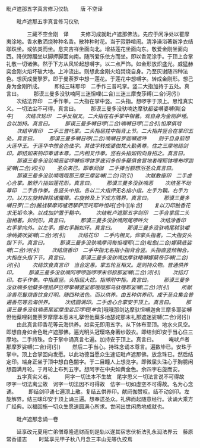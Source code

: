   毗卢遮那五字真言修习仪轨
　　唐 不空译




　　毗卢遮那五字真言修习仪轨

　　　　三藏不空金刚　译
　　夫修习成就毗卢遮那佛法。先应于闲净处以瞿摩夷涂地。香水散洒烧种种名香。散种种时花。当于寂静喧闹。清净澡浴著新净衣结跏趺坐。或依类而坐。息灾吉祥坐面向北。增益莲花坐面向东。敬爱金刚坐面向西。降伏蹲踞坐以脚押脚面向南。随所爱乐依方而坐。即以香泥涂手。于顶上合掌礼敬一切诸佛。然于下方从风轮起想嚩字。以二点严饰。如金形放炽盛光。威猛赫奕金刚火焰坏破大地。上冲流出。则想此金刚火焰焚烧自身。乃至灰谢随四种法色。想灰成曼拏罗。即于曼荼罗中想一莲花。于莲花中想嚩字。转成金刚形。想己身为金刚所成。
　　即结三昧耶印　二手作三普吒掌。竖二大指加持于五处。真言曰。
　　那谟三曼多没驮喃阿三迷怛哩(二合)三迷三摩曳莎缚(二合)诃(引)
　　次结法界印　二手作拳。二大指在掌中竖。二头指。想啰字于顶上。思惟真实义。一切法尘不可得。真言曰。
　　那谟三曼多没驮喃达摩驮都娑嚩婆嚩俱[合*牛]
　　次结次轮印　二手反相叉。二大指在右手掌中相著。观自身为金刚萨埵。合以加持。真言曰。
　　那谟三曼多嚩日啰(二合)喃嚩日啰(二合引)怛摩俱唅
　　次结甲胄印　二手三普吒掌。二头指屈拄中指背上节。二大指并竖合在掌印五处。真言曰。
　　那谟三曼多嚩日啰(二合)喃嚩日罗迦嚩遮吽
　　则于自身前想大莲华王。于莲华中想金色佉字。其佉字转成婆伽梵大勤勇尊。住之三摩地结剑印。即结如来钩印奉请本尊。二内相叉作拳。竖右头指如钩向身招之。真言曰。
　　那谟三曼多没驮喃恶娑啰嚩怛啰钵罗底诃多怛多蘖俱舍冒地者哩耶钵哩布啰迦娑嚩(二合)诃(引)
　　圣众来已。即奉阏伽　二手捧当额想浴圣众真言曰。
　　那谟三曼多没驮喃哦哦那三摩三摩娑嚩(二合)诃(引)
　　次献敷座印　二手虚心合掌。散舒六指如莲花形。真言曰。
　　那谟三曼多没驮喃恶
　　次结圣不动尊印　二手各作拳。各竖头中指。各以二大指押无名指小指。左手为鞘。右手为刀。以刀左旋转辟除诸魔障。右旋转及上下成方隅界。真言曰。
　　那谟三曼多嚩日罗(二合)赧战拏摩诃嚧洒拏萨叵吒耶吽怛吒[合*牛][牟*含]
　　复以刀印触香花求无垢令净。以成加护置于鞘中。
　　次结毗卢遮那五字剑印　二手合掌屈二头指相著。如剑形。真言曰。
　　那谟三曼多没驮喃阿尾啰吽欠
　　次结涂香印　右手掌向外。以左手。握右手腕如环。真言曰。
　　那谟三曼多没驮喃尾秫驮巘涂纳婆吠娑嚩(二合)诃(引)
　　次结花印　二手内相叉。仰掌头指著。二大指安头指下节。真言曰。
　　那谟三曼多没驮喃摩诃每怛哩耶(二合)毗愈(二合)娜蘖底娑嚩(二合)诃(引)
　　次结烧香印　二手中指无名指小指背合竖。头指直竖倾相合。大指在头指下节。真言曰。
　　那谟三曼多没驮喃达摩驮睹嚩娜蘖帝莎嚩(二合)诃(引)
　　次结饮食真言印　当合定惠。掌五轮互相叉。是则持众物。普通供养印。
　　那谟三曼多没驮喃阿啰啰迦啰啰末邻捺那娑嚩(二合)诃(引)
　　次结灯印。右手作拳。中指直竖。头指屈大捻。指博附中指。真言曰。
　　那谟三曼多没驮喃多他蘖多哩纸萨叵啰拏嚩婆娑那哦哦那乌驮哩耶娑嚩(二合)诃(引)
　　所献涂香花鬘烧香饮食灯明。随四种法色。而以供养。由五种供养印。成于圣众集会普遍香花等云海供养。
　　次结圆满印。二手虚心合掌安于顶上。真言曰。
　　那谟三曼多没驮喃恶尾娑摩曳娑叵啰呬[牟*含]哦哦那剑达摩驮怛嚩迦舍三摩多耶娑嚩怛他蘖哩刹曼荼罗摩摩本惹末礼拏怛他蘖多地瑟姹那末礼那遮迷娑嚩(二合)诃(引)
　　由此真言印香花等云海供养。如实无即用五字。从下体布至顶。地水火风空。即想自身如金色毗卢遮那佛。遍光明头冠璎珞身著纱縠衣。即结剑印安于当心住三摩地。二手持珠。合于掌中诵真言七遍。加持安于顶上。真言曰。
　　唵吠卢者那摩罗娑嚩(二合)诃(引)
　　然后二手当心。持珠念诵本尊言。遍数毕已。安珠于掌中。顶上合掌回向发愿。以此功德当愿众生速证毗卢遮那佛。放念珠已。然后结定印。端身正坐于顶中想白色闇字。于二目瞳人上想览字。即微屈头注心于胸臆闲想圆满月轮。于月轮上布列五字。想阿字在中央如黄金色。余四字右旋而安。
　　五字真实义者。
　　阿字一切法本不生故　尾字思义一切法言说不可得故　啰字一切法离尘故　诃字一切法因不可得故　佉字一切如虚空不可得故。名为心念诵。
　　即结剑印诵七遍顶上散。复结五供养印。献阏伽赞叹。结不动剑印。左旋解界。结三昧印安于顶上诵三遍。想奉送圣众。礼佛而起随意经行。读诵大乘方广经典。以福回施一切众生愿速圆满心所求。世闲出世闲悉地成就也。

　　毗卢遮那念诵一卷

　　延享改元夏用亡弟僧尊隆遗财而刻是轨以遂其宿志伏祈法乳永润法界云　藤原常香谨志
　　时延享元甲子秋八月念三丰山无等仇挍焉

